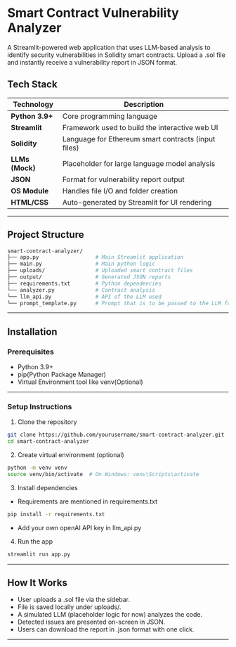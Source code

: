 # Smart Contract Vulnerability Analyzer
A Streamlit-powered web application that uses LLM-based analysis to identify security vulnerabilities in Solidity smart contracts. Upload a .sol file and instantly receive a vulnerability report in JSON format.

## Tech Stack

| Technology      | Description                                                     |
|-----------------|-----------------------------------------------------------------|
| **Python 3.9+** | Core programming language                                       |
| **Streamlit**   | Framework used to build the interactive web UI                  |
| **Solidity**    | Language for Ethereum smart contracts (input files)             |
| **LLMs (Mock)** | Placeholder for large language model analysis                   |
| **JSON**        | Format for vulnerability report output                          |
| **OS Module**   | Handles file I/O and folder creation                            |
| **HTML/CSS**    | Auto-generated by Streamlit for UI rendering                    |

---

## Project Structure
```bash
smart-contract-analyzer/
├── app.py                  # Main Streamlit application
├── main.py                 # Main python logic
├── uploads/                # Uploaded smart contract files
├── output/                 # Generated JSON reports
├── requirements.txt        # Python dependencies
└── analyzer.py             # Contract analysis
└── llm_api.py              # API of the LLM used
└── prompt_template.py      # Prompt that is to be passed to the LLM for desired results
```
---
##  Installation
### Prerequisites
- Python 3.9+
- pip(Python Package Manager)
- Virtual Environment tool like venv(Optional)
---
### Setup Instructions
1. Clone the repository
```bash
git clone https://github.com/yourusername/smart-contract-analyzer.git
cd smart-contract-analyzer
```
2. Create virtual environment (optional)
```bash
python -m venv venv
source venv/bin/activate  # On Windows: venv\Scripts\activate
```
3. Install dependencies
- Requirements are mentioned in requirements.txt
```bash
pip install -r requirements.txt
```
- Add your own openAI API key in llm_api.py
4. Run the app
```bash
streamlit run app.py
```
---
## How It Works
- User uploads a .sol file via the sidebar.
- File is saved locally under uploads/.
- A simulated LLM (placeholder logic for now) analyzes the code.
- Detected issues are presented on-screen in JSON.
- Users can download the report in .json format with one click.
---













